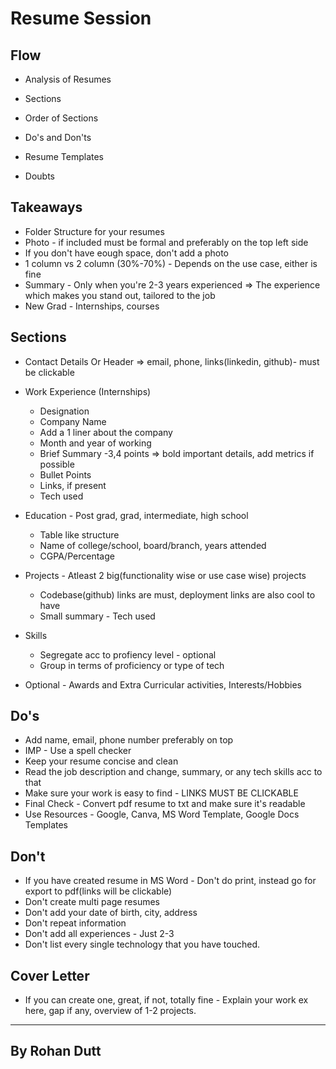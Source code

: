 # Resume Session

## Flow

- Analysis of Resumes
- Sections
- Order of Sections
- Do's and Don'ts
- Resume Templates

- Doubts


## Takeaways
- Folder Structure for your resumes
- Photo - if included must be formal and preferably on the top left side
- If you don't have eough space, don't add a photo
- 1 column vs 2 column (30%-70%) - Depends on the use case, either is fine
- Summary - Only when you're 2-3 years experienced => The experience which makes you stand out, tailored to the job
- New Grad - Internships, courses


## Sections
- Contact Details Or Header => email, phone, links(linkedin, github)- must be clickable
- Work Experience (Internships)
  - Designation
  - Company Name
  - Add a 1 liner about the company
  - Month and year of working
  - Brief Summary -3,4 points => bold important details, add metrics if possible
  - Bullet Points
  - Links, if present
  - Tech used

- Education - Post grad, grad, intermediate, high school
  - Table like structure
  - Name of college/school, board/branch, years attended
  - CGPA/Percentage

- Projects - Atleast 2 big(functionality wise or use case wise) projects
  - Codebase(github) links are must, deployment links are also cool to have
  - Small summary - Tech used

- Skills 
  - Segregate acc to profiency level - optional
  - Group in terms of proficiency or type of tech
- Optional - Awards and Extra Curricular activities, Interests/Hobbies

## Do's
- Add name, email, phone number preferably on top
- IMP - Use a spell checker
- Keep your resume concise and clean
- Read the job description and change, summary, or any tech skills acc to that
- Make sure your work is easy to find - LINKS MUST BE CLICKABLE
- Final Check - Convert pdf resume to txt and make sure it's readable
- Use Resources - Google, Canva, MS Word Template, Google Docs Templates

## Don't
- If you have created resume in MS Word - Don't do print, instead go for export to pdf(links will be clickable)
- Don't create multi page resumes
- Don't add your date of birth, city, address
- Don't repeat information
- Don't add all experiences - Just 2-3
- Don't list every single technology that you have touched.

## Cover Letter
- If you can create one, great, if not, totally fine - Explain your work ex here, gap if any, overview of 1-2 projects.
---
## By Rohan Dutt
